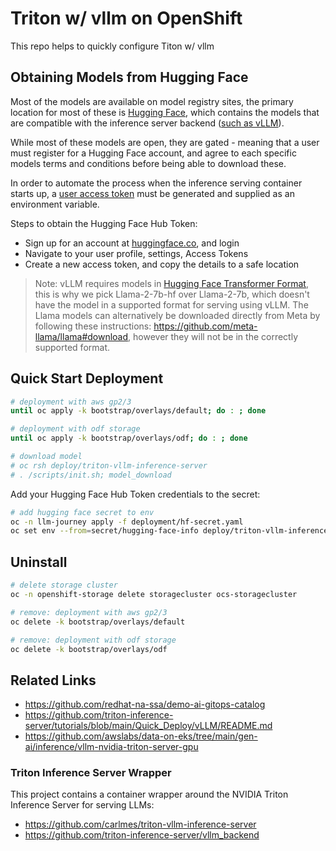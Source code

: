 # Triton w/ vllm on OpenShift

This repo helps to quickly configure Titon w/ vllm

## Obtaining Models from Hugging Face

Most of the models are available on model registry sites, the primary location for most of these is [Hugging Face](https://huggingface.co), which contains the models that are compatible with the inference server backend ([such as vLLM](https://docs.vllm.ai/en/stable/models/supported_models.html)).

While most of these models are open, they are gated - meaning that a user must register for a Hugging Face account, and agree to each specific models terms and conditions before being able to download these.

In order to automate the process when the inference serving container starts up, a [user access token](https://huggingface.co/docs/hub/security-tokens) must be generated and supplied as an environment variable.

Steps to obtain the Hugging Face Hub Token:

- Sign up for an account at [huggingface.co](https://huggingface.co), and login
- Navigate to your user profile, settings, Access Tokens
- Create a new access token, and copy the details to a safe location

> Note: vLLM requires models in [Hugging Face Transformer Format](https://docs.vllm.ai/en/stable/models/supported_models.html#supported-models), this is why we pick Llama-2-7b-hf over Llama-2-7b, which doesn't have the model in a supported format for serving using vLLM. The Llama models can alternatively be downloaded directly from Meta by following these instructions: https://github.com/meta-llama/llama#download, however they will not be in the correctly supported format.

## Quick Start Deployment

```sh
# deployment with aws gp2/3
until oc apply -k bootstrap/overlays/default; do : ; done

# deployment with odf storage
until oc apply -k bootstrap/overlays/odf; do : ; done

# download model
# oc rsh deploy/triton-vllm-inference-server
# . /scripts/init.sh; model_download
```

Add your Hugging Face Hub Token credentials to the secret:

```sh
# add hugging face secret to env
oc -n llm-journey apply -f deployment/hf-secret.yaml
oc set env --from=secret/hugging-face-info deploy/triton-vllm-inference-server
```

## Uninstall

```sh
# delete storage cluster
oc -n openshift-storage delete storagecluster ocs-storagecluster

# remove: deployment with aws gp2/3
oc delete -k bootstrap/overlays/default

# remove: deployment with odf storage
oc delete -k bootstrap/overlays/odf
```

## Related Links

- https://github.com/redhat-na-ssa/demo-ai-gitops-catalog
- https://github.com/triton-inference-server/tutorials/blob/main/Quick_Deploy/vLLM/README.md
- https://github.com/awslabs/data-on-eks/tree/main/gen-ai/inference/vllm-nvidia-triton-server-gpu

### Triton Inference Server Wrapper

This project contains a container wrapper around the NVIDIA Triton Inference Server for serving LLMs:

- https://github.com/carlmes/triton-vllm-inference-server
- https://github.com/triton-inference-server/vllm_backend
